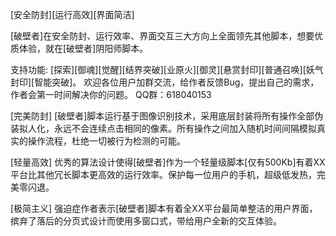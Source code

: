 [安全防封][运行高效][界面简洁]

[破壁者]在安全防封、运行效率、界面交互三大方向上全面领先其他脚本，想要优质体验，就在[破壁者]阴阳师脚本。

支持功能: [探索][御魂][觉醒][结界突破][业原火][御灵][悬赏封印][普通召唤][妖气封印][智能突破]。
欢迎各位用户加群交流，给作者反馈Bug，提出自己的需求，作者会第一时间解决你的问题。
QQ群：618040153

[完美防封]
[破壁者]脚本运行基于图像识别技术，采用底层封装将所有操作全部伪装拟人化，永远不会连续点击相同的像素。所有操作之间加入随机时间间隔模拟真实的操作流程，杜绝一切被行为检测的可能。

[轻量高效]
优秀的算法设计使得[破壁者]作为一个轻量级脚本[仅有500Kb]有着XX平台比其他冗长脚本更高效的运行效率。保护每一位用户的手机，超级低发热，完美零闪退。

[极简主义]
强迫症作者表示[破壁者]脚本有着全XX平台最简单整洁的用户界面，摈弃了落后的分页式设计而使用多窗口式，带给用户全新的交互体验。
